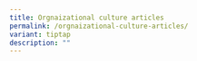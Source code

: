 ```yaml
---
title: Orgnaizational culture articles
permalink: /orgnaizational-culture-articles/
variant: tiptap
description: ""
---
```

